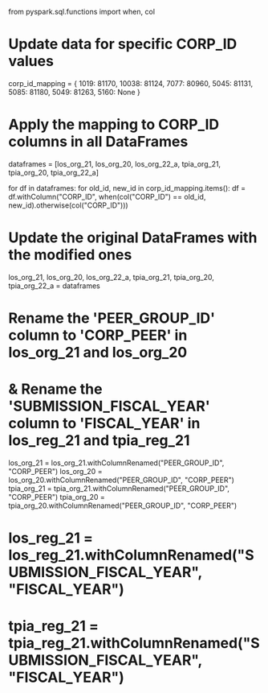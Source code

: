 from pyspark.sql.functions import when, col

# Update data for specific CORP_ID values 
corp_id_mapping = {
    1019: 81170, 
    10038: 81124, 
    7077: 80960, 
    5045: 81131, 
    5085: 81180, 
    5049: 81263, 
    5160: None 
}

# Apply the mapping to CORP_ID columns in all DataFrames
dataframes = [los_org_21, los_org_20, los_org_22_a, tpia_org_21, tpia_org_20, tpia_org_22_a]

for df in dataframes:
    for old_id, new_id in corp_id_mapping.items():
        df = df.withColumn("CORP_ID", when(col("CORP_ID") == old_id, new_id).otherwise(col("CORP_ID")))

# Update the original DataFrames with the modified ones
los_org_21, los_org_20, los_org_22_a, tpia_org_21, tpia_org_20, tpia_org_22_a = dataframes

# Rename the 'PEER_GROUP_ID' column to 'CORP_PEER' in los_org_21 and los_org_20 
# & Rename the 'SUBMISSION_FISCAL_YEAR' column to 'FISCAL_YEAR' in los_reg_21 and tpia_reg_21

los_org_21 = los_org_21.withColumnRenamed("PEER_GROUP_ID", "CORP_PEER")
los_org_20 = los_org_20.withColumnRenamed("PEER_GROUP_ID", "CORP_PEER")
tpia_org_21 = tpia_org_21.withColumnRenamed("PEER_GROUP_ID", "CORP_PEER")
tpia_org_20 = tpia_org_20.withColumnRenamed("PEER_GROUP_ID", "CORP_PEER")

# los_reg_21 = los_reg_21.withColumnRenamed("SUBMISSION_FISCAL_YEAR", "FISCAL_YEAR")
# tpia_reg_21 = tpia_reg_21.withColumnRenamed("SUBMISSION_FISCAL_YEAR", "FISCAL_YEAR")
